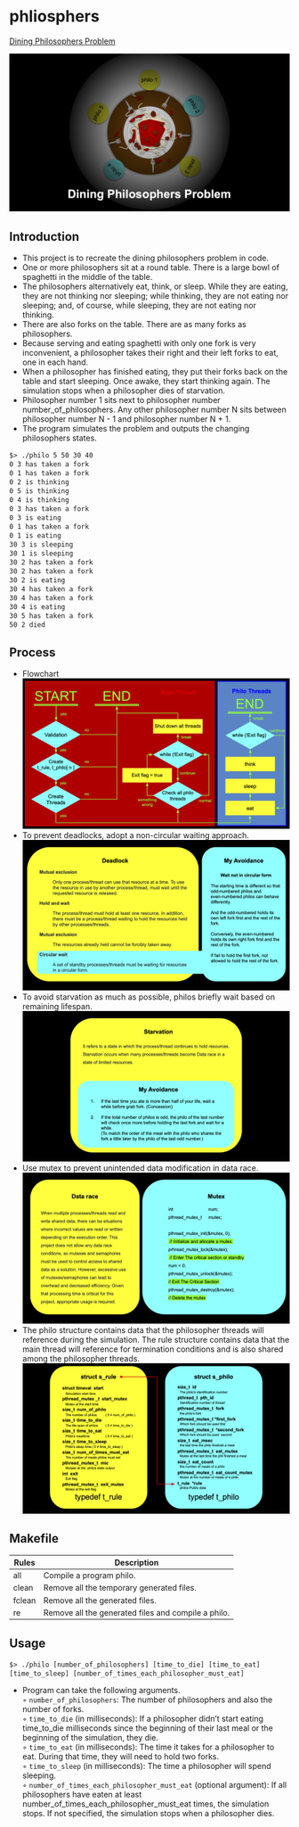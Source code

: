# phliosphers
 [Dining Philosophers Problem](https://en.wikipedia.org/wiki/Dining_philosophers_problem)

 <img alt="image" src="https://github.com/leebo155/philosphers/blob/main/img/phliosophers6.jpg">

 ## Introduction
 * This project is to recreate the dining philosophers problem in code.
 * One or more philosophers sit at a round table. There is a large bowl of spaghetti in the middle of the table.
 * The philosophers alternatively eat, think, or sleep. While they are eating, they are not thinking nor sleeping; while thinking, they are not eating nor sleeping; and, of course, while sleeping, they are not eating nor thinking.
 * There are also forks on the table. There are as many forks as philosophers.
 * Because serving and eating spaghetti with only one fork is very inconvenient, a philosopher takes their right and their left forks to eat, one in each hand.
 * When a philosopher has finished eating, they put their forks back on the table and start sleeping. Once awake, they start thinking again. The simulation stops when a philosopher dies of starvation.
 * Philosopher number 1 sits next to philosopher number number_of_philosophers. Any other philosopher number N sits between philosopher number N - 1 and philosopher number N + 1.
 * The program simulates the problem and outputs the changing philosophers states.   
  ```shall
  $> ./philo 5 50 30 40
  0 3 has taken a fork
  0 1 has taken a fork
  0 2 is thinking
  0 5 is thinking
  0 4 is thinking
  0 3 has taken a fork
  0 3 is eating
  0 1 has taken a fork
  0 1 is eating
  30 3 is sleeping
  30 1 is sleeping
  30 2 has taken a fork
  30 2 has taken a fork
  30 2 is eating
  30 4 has taken a fork
  30 4 has taken a fork
  30 4 is eating
  30 5 has taken a fork
  50 2 died
  ```

## Process
* Flowchart
  <img alt="image" src="https://github.com/leebo155/philosphers/blob/main/img/phliosophers5.jpg">
* To prevent deadlocks, adopt a non-circular waiting approach.
  <img alt="image" src="https://github.com/leebo155/philosphers/blob/main/img/phliosophers1.jpg">
* To avoid starvation as much as possible, philos briefly wait based on remaining lifespan.
  <img alt="image" src="https://github.com/leebo155/philosphers/blob/main/img/phliosophers2.jpg">
* Use mutex to prevent unintended data modification in data race.
  <img alt="image" src="https://github.com/leebo155/philosphers/blob/main/img/phliosophers3.jpg">
* The philo structure contains data that the philosopher threads will reference during the simulation. The rule structure contains data that the main thread will reference for termination conditions and is also shared among the philosopher threads.
  <img alt="image" src="https://github.com/leebo155/philosphers/blob/main/img/phliosophers4.jpg">

 ## Makefile
| Rules | Description |
| ----- | ----------- |
| all | Compile a program philo. |
| clean | Remove all the temporary generated files. |
| fclean | Remove all the generated files. |
| re | Remove all the generated files and compile a philo. |

 ## Usage
 ```shall
 $> ./philo [number_of_philosophers] [time_to_die] [time_to_eat] [time_to_sleep] [number_of_times_each_philosopher_must_eat]
 ```
 * Program can take the following arguments.   
   ◦ `number_of_philosophers`: The number of philosophers and also the number of forks.   
   ◦ `time_to_die` (in milliseconds): If a philosopher didn’t start eating time_to_die milliseconds since the beginning of their last meal or the beginning of the simulation, they die.   
   ◦ `time_to_eat` (in milliseconds): The time it takes for a philosopher to eat. During that time, they will need to hold two forks.   
   ◦ `time_to_sleep` (in milliseconds): The time a philosopher will spend sleeping.   
   ◦ `number_of_times_each_philosopher_must_eat` (optional argument): If all philosophers have eaten at least number_of_times_each_philosopher_must_eat times, the simulation stops. If not specified, the simulation stops when a philosopher dies.
